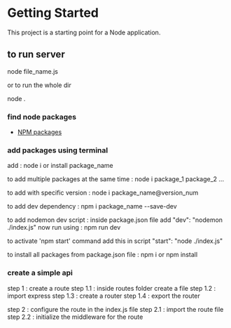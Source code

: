 # Getting Started

This project is a starting point for a Node application.

## to run server

node file_name.js

or to run the whole dir

node .

### find node packages

- [NPM packages](https://www.npmjs.com)

### add packages using terminal

add : node i or install package_name

to add multiple packages at the same time : node i package_1 package_2 ...

to add with specific version : node i package_name@version_num

to add dev dependency : npm i package_name --save-dev

to add nodemon dev script : inside package.json file add
    "dev": "nodemon ./index.js"
now run using : npm run dev

to activate 'npm start' command add this in script
"start": "node ./index.js"

to install all packages from package.json file : npm i or npm install

### create a simple api

step 1 : create a route
    step 1.1 : inside routes folder create a file
    step 1.2 : import express
    step 1.3 : create a router
    step 1.4 : export the router

step 2 : configure the route in the index.js file
    step 2.1 : import the route file
    step 2.2 : initialize the middleware for the route
